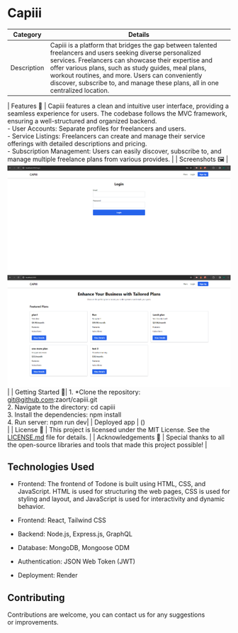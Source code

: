 # Capiii

| Category           | Details                                              |
|-----------------------|----------------------------------------------------------|
| Description    | Capiii is a platform that bridges the gap between talented freelancers and users seeking diverse personalized services. Freelancers can showcase their expertise and offer various plans, such as study guides, meal plans, workout routines, and more. Users can conveniently discover, subscribe to, and manage these plans, all in one centralized location.  |

| Features 🌟       | Capiii features a clean and intuitive user interface, providing a seamless experience for users. The codebase follows the MVC framework, ensuring a well-structured and organized backend. <br> - User Accounts: Separate profiles for freelancers and users. <br> - Service Listings: Freelancers can create and manage their service offerings with detailed descriptions and pricing. <br> - Subscription Management: Users can easily discover, subscribe to, and manage multiple freelance plans from various provides. |
| Screenshots 🖼   |   ![Login Page](./assets/logged.png) ![Home Page](./assets/LogIn.png)                                                      |
| Getting Started 🚀| 1. *Clone the repository: git@github.com:zaort/capiii.git <br> 2. Navigate to the directory: cd capiii <br> 3. Install the dependencies: npm install <br> 4. Run server: npm run dev|
| Deployed app | () <br> |
| License 📜       | This project is licensed under the MIT License. See the [LICENSE.md](./LICENSE.md) file for details. |
| Acknowledgements 👏 | Special thanks to all the open-source libraries and tools that made this project possible! |

## Technologies Used

- Frontend: The frontend of Todone is built using HTML, CSS, and JavaScript. HTML is used for structuring the web pages, CSS is used for styling and layout, and JavaScript is used for interactivity and dynamic behavior.

- Frontend: React, Tailwind CSS

- Backend: Node.js, Express.js, GraphQL
 
- Database: MongoDB, Mongoose ODM

- Authentication: JSON Web Token (JWT)

- Deployment: Render

## Contributing

Contributions are welcome, you can contact us for any suggestions or improvements.